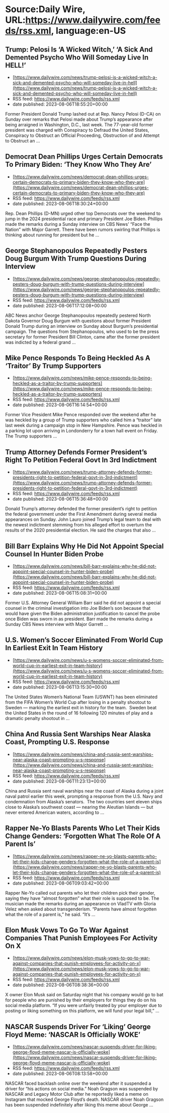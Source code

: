 # Source:Daily Wire, URL:https://www.dailywire.com/feeds/rss.xml, language:en-US

## Trump: Pelosi Is ‘A Wicked Witch,’ ‘A Sick And Demented Psycho Who Will Someday Live In HELL!’
 - [https://www.dailywire.com/news/trump-pelosi-is-a-wicked-witch-a-sick-and-demented-psycho-who-will-someday-live-in-hell](https://www.dailywire.com/news/trump-pelosi-is-a-wicked-witch-a-sick-and-demented-psycho-who-will-someday-live-in-hell)
 - RSS feed: https://www.dailywire.com/feeds/rss.xml
 - date published: 2023-08-06T18:55:20+00:00

Former President Donald Trump lashed out at Rep. Nancy Pelosi (D-CA) on Sunday over remarks that Pelosi made about Trump&#8217;s appearance after being arraigned in Washington, D.C., last week. The 77-year-old former president was charged with Conspiracy to Defraud the United States, Conspiracy to Obstruct an Official Proceeding, Obstruction of and Attempt to Obstruct an ...

## Democrat Dean Phillips Urges Certain Democrats To Primary Biden: ‘They Know Who They Are’
 - [https://www.dailywire.com/news/democrat-dean-phillips-urges-certain-democrats-to-primary-biden-they-know-who-they-are](https://www.dailywire.com/news/democrat-dean-phillips-urges-certain-democrats-to-primary-biden-they-know-who-they-are)
 - RSS feed: https://www.dailywire.com/feeds/rss.xml
 - date published: 2023-08-06T18:30:24+00:00

Rep. Dean Phillips (D-MN) urged other top Democrats over the weekend to jump in the 2024 presidential race and primary President Joe Biden. Phillips made the remarks during a Sunday interview on CBS News&#8217; &#8220;Face the Nation&#8221; with Major Garrett. There have been rumors swirling that Phillips is thinking about running for president but he ...

## George Stephanopoulos Repeatedly Pesters Doug Burgum With Trump Questions During Interview
 - [https://www.dailywire.com/news/george-stephanopoulos-repeatedly-pesters-doug-burgum-with-trump-questions-during-interview](https://www.dailywire.com/news/george-stephanopoulos-repeatedly-pesters-doug-burgum-with-trump-questions-during-interview)
 - RSS feed: https://www.dailywire.com/feeds/rss.xml
 - date published: 2023-08-06T17:12:08+00:00

ABC News anchor George Stephanopoulos repeatedly pestered North Dakota Governor Doug Burgum with questions about former President Donald Trump during an interview on Sunday about Burgum&#8217;s presidential campaign. The questions from Stephanopoulos, who used to be the press secretary for former President Bill Clinton, came after the former president was indicted by a federal grand ...

## Mike Pence Responds To Being Heckled As A ‘Traitor’ By Trump Supporters
 - [https://www.dailywire.com/news/mike-pence-responds-to-being-heckled-as-a-traitor-by-trump-supporters](https://www.dailywire.com/news/mike-pence-responds-to-being-heckled-as-a-traitor-by-trump-supporters)
 - RSS feed: https://www.dailywire.com/feeds/rss.xml
 - date published: 2023-08-06T16:14:54+00:00

Former Vice President Mike Pence responded over the weekend after he was heckled by a group of Trump supporters who called him a &#8220;traitor&#8221; late last week during a campaign stop in New Hampshire. Pence was heckled in a parking lot upon arriving in Londonderry for a town hall event on Friday. The Trump supporters ...

## Trump Attorney Defends Former President’s Right To Petition Federal Govt In 3rd Indictment
 - [https://www.dailywire.com/news/trump-attorney-defends-former-presidents-right-to-petition-federal-govt-in-3rd-indictment](https://www.dailywire.com/news/trump-attorney-defends-former-presidents-right-to-petition-federal-govt-in-3rd-indictment)
 - RSS feed: https://www.dailywire.com/feeds/rss.xml
 - date published: 2023-08-06T15:36:48+00:00

Donald Trump&#8217;s attorney defended the former president&#8217;s right to petition the federal government under the First Amendment during several media appearances on Sunday. John Lauro joined Trump&#8217;s legal team to deal with the newest indictment stemming from his alleged effort to overturn the results of the 2020 presidential election. He said the charges that also ...

## Bill Barr Explains Why He Did Not Appoint Special Counsel In Hunter Biden Probe
 - [https://www.dailywire.com/news/bill-barr-explains-why-he-did-not-appoint-special-counsel-in-hunter-biden-probe](https://www.dailywire.com/news/bill-barr-explains-why-he-did-not-appoint-special-counsel-in-hunter-biden-probe)
 - RSS feed: https://www.dailywire.com/feeds/rss.xml
 - date published: 2023-08-06T15:08:31+00:00

Former U.S. Attorney General William Barr said he did not appoint a special counsel in the criminal investigation into Joe Biden&#8217;s son because that would have given the Biden administration justification to cancel the probe once Biden was sworn in as president. Barr made the remarks during a Sunday CBS News interview with Major Garrett ...

## U.S. Women’s Soccer Eliminated From World Cup In Earliest Exit In Team History
 - [https://www.dailywire.com/news/u-s-womens-soccer-eliminated-from-world-cup-in-earliest-exit-in-team-history](https://www.dailywire.com/news/u-s-womens-soccer-eliminated-from-world-cup-in-earliest-exit-in-team-history)
 - RSS feed: https://www.dailywire.com/feeds/rss.xml
 - date published: 2023-08-06T13:15:30+00:00

The United States Women’s National Team (USWNT) has been eliminated from the FIFA Women’s World Cup after losing in a penalty shootout to Sweden — marking the earliest exit in history for the team.  Sweden beat the United States in the round of 16 following 120 minutes of play and a dramatic penalty shootout in ...

## China And Russia Sent Warships Near Alaska Coast, Prompting U.S. Response
 - [https://www.dailywire.com/news/china-and-russia-sent-warships-near-alaska-coast-prompting-u-s-response](https://www.dailywire.com/news/china-and-russia-sent-warships-near-alaska-coast-prompting-u-s-response)
 - RSS feed: https://www.dailywire.com/feeds/rss.xml
 - date published: 2023-08-06T11:23:13+00:00

China and Russia sent naval warships near the coast of Alaska during a joint naval patrol earlier this week, prompting a response from the U.S. Navy and condemnation from Alaska’s senators.  The two countries sent eleven ships close to Alaska’s southwest coast — nearing the Aleutian Islands — but never entered American waters, according to ...

## Rapper Ne-Yo Blasts Parents Who Let Their Kids Change Genders: ‘Forgotten What The Role Of A Parent Is’
 - [https://www.dailywire.com/news/rapper-ne-yo-blasts-parents-who-let-their-kids-change-genders-forgotten-what-the-role-of-a-parent-is](https://www.dailywire.com/news/rapper-ne-yo-blasts-parents-who-let-their-kids-change-genders-forgotten-what-the-role-of-a-parent-is)
 - RSS feed: https://www.dailywire.com/feeds/rss.xml
 - date published: 2023-08-06T09:03:42+00:00

Rapper Ne-Yo called out parents who let their children pick their gender, saying they have &#8220;almost forgotten&#8221; what their role is supposed to be. The musician made the remarks during an appearance on VladTV with Gloria Velez when asked about transgenderism. &#8220;Parents have almost forgotten what the role of a parent is,&#8221; he said. &#8220;It&#8217;s ...

## Elon Musk Vows To Go To War Against Companies That Punish Employees For Activity On X
 - [https://www.dailywire.com/news/elon-musk-vows-to-go-to-war-against-companies-that-punish-employees-for-activity-on-x](https://www.dailywire.com/news/elon-musk-vows-to-go-to-war-against-companies-that-punish-employees-for-activity-on-x)
 - RSS feed: https://www.dailywire.com/feeds/rss.xml
 - date published: 2023-08-06T08:38:36+00:00

X owner Elon Musk said on Saturday night that his company would go to bat for people who are punished by their employers for things they do on his social media platform. &#8220;If you were unfairly treated by your employer due to posting or liking something on this platform, we will fund your legal bill,&#8221; ...

## NASCAR Suspends Driver For ‘Liking’ George Floyd Meme: ‘NASCAR Is Officially WOKE’
 - [https://www.dailywire.com/news/nascar-suspends-driver-for-liking-george-floyd-meme-nascar-is-officially-woke](https://www.dailywire.com/news/nascar-suspends-driver-for-liking-george-floyd-meme-nascar-is-officially-woke)
 - RSS feed: https://www.dailywire.com/feeds/rss.xml
 - date published: 2023-08-06T08:13:58+00:00

NASCAR faced backlash online over the weekend after it suspended a driver for &#8220;his actions on social media.&#8221; Noah Gragson was suspended by NASCAR and Legacy Motor Club after he reportedly liked a meme on Instagram that mocked George Floyd&#8217;s death. NASCAR driver Noah Gragson has been suspended indefinitely after liking this meme about George ...


